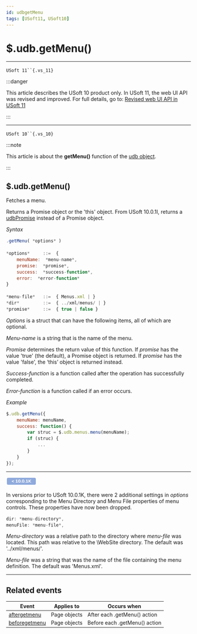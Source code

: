 ```yaml
---
id: udbgetMenu
tags: [USoft11, USoft10]
---
```

# $.udb.getMenu()



----

`USoft 11``{.vs_11}`


:::danger

This article describes the USoft 10 product only.
In USoft 11, the web UI API was revised and improved. For full details, go to:
[Revised web UI API in USoft 11](/docs/Web_and_app_UIs/UDB_udb/Revised_web_UI_API_in_USoft_11.md)

:::

----

`USoft 10``{.vs_10}`


:::note

This article is about the **getMenu()** function of the [udb object](/docs/Web_and_app_UIs/UDB_udb).

:::

## **$.udb.getMenu()**

Fetches a menu.

Returns a Promise object or the 'this' object. From USoft 10.0.1I, returns a [udbPromise](/docs/Web_and_app_UIs/JavaScript/Promises_for_asynchronous_Javascript.md) instead of a Promise object.

*Syntax*

```js
.getMenu( *options* )

*options*     ::=  {
    menuName:  *menu-name*,
    promise:  *promise*,
    success:  *success-function*,
    error:  *error-function*
}

*menu-file*   ::=  { Menus.xml | }
*dir*         ::=  { ../xml/menus/ | }
*promise*     ::=  { true | false }
```

*Options* is a struct that can have the following items, all of which are optional.

*Menu-name* is a string that is the name of the menu.

*Promise* determines the return value of this function. If *promise* has the value 'true' (the default), a Promise object is returned. If *promise* has the value 'false', the ‘this’ object is returned instead.

*Success-function* is a function called after the operation has successfully completed.

*Error-function* is a function called if an error occurs.

*Example*

```js
$.udb.getMenu({
    menuName: menuName,
    success: function() {
        var struc = $.udb.menus.menu(menuName);
        if (struc) {
            ...
        }
    }
});
```

----

![](./assets/9be3e3b0-aec6-450a-a323-058b41bffda3.png)



In versions prior to USoft 10.0.1K, there were 2 additional settings in *options* corresponding to the Menu Directory and Menu File properties of menu controls. These properties have now been dropped.

```js
dir: *menu-directory*,
menuFile: *menu-file*,

```

*Menu-directory* was a relative path to the directory where *menu-file* was located. This path was relative to the \\WebSite directory. The default was '../xml/menus/'.

*Menu-file* was a string that was the name of the file containing the menu definition. The default was 'Menus.xml'.

----

## Related events

|**Event**|**Applies to**|**Occurs when**|
|--------|--------|--------|
|[aftergetmenu](/docs/Web_and_app_UIs/UDB_Events/aftergetmenu.md)|Page objects|After each .getMenu() action|
|[beforegetmenu](/docs/Web_and_app_UIs/UDB_Events/beforegetmenu.md)|Page objects|Before each .getMenu() action|



 